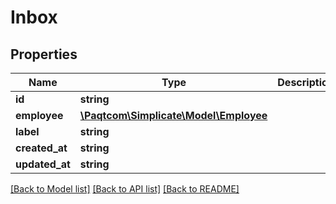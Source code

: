 # Inbox

## Properties

 Name           | Type                                              | Description | Notes      
----------------|---------------------------------------------------|-------------|------------
 **id**         | **string**                                        |             | [optional] 
 **employee**   | [**\Paqtcom\Simplicate\Model\Employee**](Employee.md) |             | [optional] 
 **label**      | **string**                                        |             | [optional] 
 **created_at** | **string**                                        |             | [optional] 
 **updated_at** | **string**                                        |             | [optional] 

[[Back to Model list]](../README.md#documentation-for-models) [[Back to API list]](../README.md#documentation-for-api-endpoints) [[Back to README]](../README.md)


